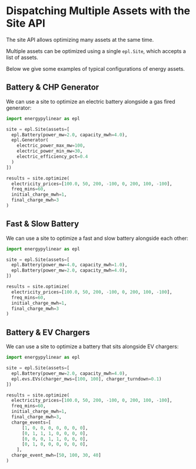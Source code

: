 # Dispatching Multiple Assets with the Site API

The site API allows optimizing many assets at the same time.

Multiple assets can be optimized using a single `epl.Site`, which accepts a list of assets.

Below we give some examples of typical configurations of energy assets.

## Battery & CHP Generator

We can use a site to optimize an electric battery alongside a gas fired generator:

```python
import energypylinear as epl

site = epl.Site(assets=[
  epl.Battery(power_mw=2.0, capacity_mwh=4.0),
  epl.Generator(
    electric_power_max_mw=100,
    electric_power_min_mw=30,
    electric_efficiency_pct=0.4
  )
])

results = site.optimize(
  electricity_prices=[100.0, 50, 200, -100, 0, 200, 100, -100],
  freq_mins=60,
  initial_charge_mwh=1,
  final_charge_mwh=3
)
```

## Fast & Slow Battery

We can use a site to optimize a fast and slow battery alongside each other:

```python
import energypylinear as epl

site = epl.Site(assets=[
  epl.Battery(power_mw=4.0, capacity_mwh=1.0),
  epl.Battery(power_mw=2.0, capacity_mwh=4.0),
])

results = site.optimize(
  electricity_prices=[100.0, 50, 200, -100, 0, 200, 100, -100],
  freq_mins=60,
  initial_charge_mwh=1,
  final_charge_mwh=3
)
```

## Battery & EV Chargers

We can use a site to optimize a battery that sits alongside EV chargers:

```python
import energypylinear as epl

site = epl.Site(assets=[
  epl.Battery(power_mw=2.0, capacity_mwh=4.0),
  epl.evs.EVs(charger_mws=[100, 100], charger_turndown=0.1)
])

results = site.optimize(
  electricity_prices=[100.0, 50, 200, -100, 0, 200, 100, -100],
  freq_mins=60,
  initial_charge_mwh=1,
  final_charge_mwh=3,
  charge_events=[
      [1, 0, 0, 0, 0, 0, 0, 0],
      [0, 1, 1, 1, 0, 0, 0, 0],
      [0, 0, 0, 1, 1, 0, 0, 0],
      [0, 1, 0, 0, 0, 0, 0, 0],
    ],
  charge_event_mwh=[50, 100, 30, 40]
)
```
